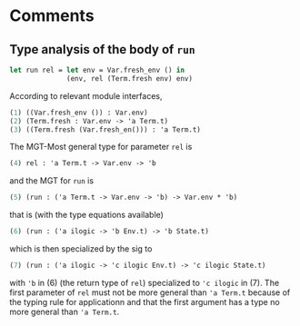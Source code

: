 # Comments

## Type analysis of the body of `run`

```ocaml
let run rel = let env = Var.fresh_env () in
              (env, rel (Term.fresh env) env)
```
According to relevant module interfaces,
```ocaml
(1) ((Var.fresh_env ()) : Var.env)
(2) (Term.fresh : Var.env -> 'a Term.t)
(3) ((Term.fresh (Var.fresh_en())) : 'a Term.t)
```

The MGT-Most general type for parameter `rel` is 
```ocaml
(4) rel : 'a Term.t -> Var.env -> 'b
```
and the MGT for `run` is
```ocaml
(5) (run : ('a Term.t -> Var.env -> 'b) -> Var.env * 'b)
```
that is (with the type equations available)
```ocaml
(6) (run : ('a ilogic -> 'b Env.t) -> 'b State.t)
```
which is then specialized by the sig to

```ocaml
(7) (run : ('a ilogic -> 'c ilogic Env.t) -> 'c ilogic State.t)
```
with `'b` in (6) (the return type of `rel`) specialized to `'c ilogic` in (7). 
The first parameter of `rel` must not be more general than `'a Term.t` 
because of the typing rule for applicationn and that the first argument
has a type no more general than `'a Term.t`.

